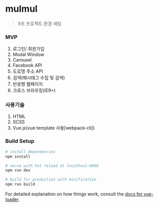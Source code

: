 # mulmul

> 9조 프로젝트 환경 세팅

### MVP
1. 로그인/ 회원가입
2. Modal Window
3. Carousel
4. Facebook API
5. 도로명 주소 API
6. 검색(해시태그 수집 및 검색)
7. 반응형 웹페이지
8. 크로스 브라우징(IE9+)

### 사용기술
1. HTML
2. SCSS
3. Vue.js(vue template 사용[webpack-cli])

### Build Setup

``` bash
# install dependencies
npm install

# serve with hot reload at localhost:8080
npm run dev

# build for production with minification
npm run build
```

For detailed explanation on how things work, consult the [docs for vue-loader](http://vuejs.github.io/vue-loader).

